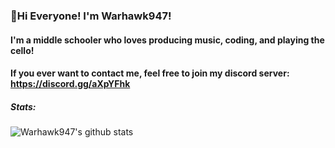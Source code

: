 ### 👋Hi Everyone! I'm Warhawk947!
#### I'm a middle schooler who loves producing music, coding, and playing the cello!
#### If you ever want to contact me, feel free to join my discord server: https://discord.gg/aXpYFhk

##### Stats:
![Warhawk947's github stats](https://github-readme-stats.vercel.app/api?username=Warhawk947&show_icons=true&theme=synthwave)
